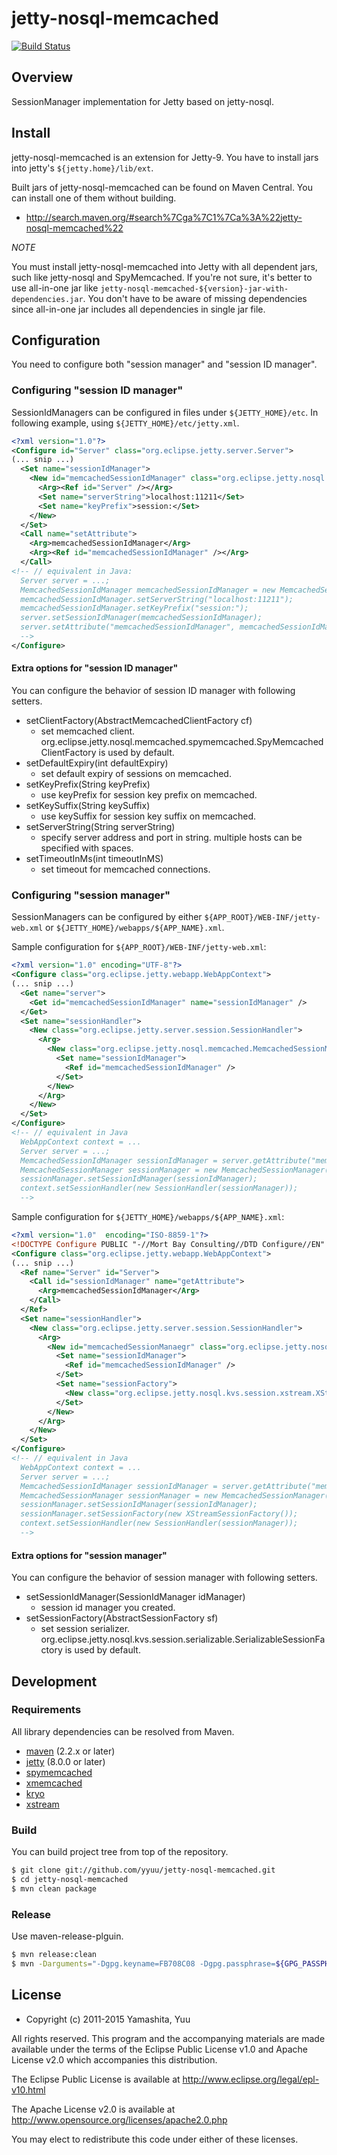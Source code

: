 # jetty-nosql-memcached

[![Build Status](https://secure.travis-ci.org/yyuu/jetty-nosql-memcached.png?branch=master)](http://travis-ci.org/yyuu/jetty-nosql-memcached)

## Overview

SessionManager implementation for Jetty based on jetty-nosql.

## Install

jetty-nosql-memcached is an extension for Jetty-9.
You have to install jars into jetty's `${jetty.home}/lib/ext`.

Built jars of jetty-nosql-memcached can be found on Maven Central.
You can install one of them without building.

- http://search.maven.org/#search%7Cga%7C1%7Ca%3A%22jetty-nosql-memcached%22

*NOTE*

You must install jetty-nosql-memcached into Jetty with all dependent jars, such like jetty-nosql and SpyMemcached.
If you're not sure, it's better to use all-in-one jar like `jetty-nosql-memcached-${version}-jar-with-dependencies.jar`.
You don't have to be aware of missing dependencies since all-in-one jar includes all dependencies in single jar file.


## Configuration

You need to configure both "session manager" and "session ID manager".


### Configuring "session ID manager"

SessionIdManagers can be configured in files under `${JETTY_HOME}/etc`.  In following example, using `${JETTY_HOME}/etc/jetty.xml`.

```xml
<?xml version="1.0"?>
<Configure id="Server" class="org.eclipse.jetty.server.Server">
(... snip ...)
  <Set name="sessionIdManager">
    <New id="memcachedSessionIdManager" class="org.eclipse.jetty.nosql.memcached.MemcachedSessionIdManager">
      <Arg><Ref id="Server" /></Arg>
      <Set name="serverString">localhost:11211</Set>
      <Set name="keyPrefix">session:</Set>
    </New>
  </Set>
  <Call name="setAttribute">
    <Arg>memcachedSessionIdManager</Arg>
    <Arg><Ref id="memcachedSessionIdManager" /></Arg>
  </Call>
<!-- // equivalent in Java:
  Server server = ...;
  MemcachedSessionIdManager memcachedSessionIdManager = new MemcachedSessionIdManager(server);
  memcachedSessionIdManager.setServerString("localhost:11211");
  memcachedSessionIdManager.setKeyPrefix("session:");
  server.setSessionIdManager(memcachedSessionIdManager);
  server.setAttribute("memcachedSessionIdManager", memcachedSessionIdManager);
  -->
</Configure>
```

#### Extra options for "session ID manager"

You can configure the behavior of session ID manager with following setters.

* setClientFactory(AbstractMemcachedClientFactory cf)
  * set memcached client. org.eclipse.jetty.nosql.memcached.spymemcached.SpyMemcachedClientFactory is used by default.
* setDefaultExpiry(int defaultExpiry)
  * set default expiry of sessions on memcached.
* setKeyPrefix(String keyPrefix)
  * use keyPrefix for session key prefix on memcached.
* setKeySuffix(String keySuffix)
  * use keySuffix for session key suffix on memcached.
* setServerString(String serverString)
  * specify server address and port in string. multiple hosts can be specified with spaces.
* setTimeoutInMs(int timeoutInMS)
  * set timeout for memcached connections.


### Configuring "session manager"

SessionManagers can be configured by either `${APP_ROOT}/WEB-INF/jetty-web.xml` or `${JETTY_HOME}/webapps/${APP_NAME}.xml`.

Sample configuration for `${APP_ROOT}/WEB-INF/jetty-web.xml`:

```xml
<?xml version="1.0" encoding="UTF-8"?>
<Configure class="org.eclipse.jetty.webapp.WebAppContext">
(... snip ...)
  <Get name="server">
    <Get id="memcachedSessionIdManager" name="sessionIdManager" />
  </Get>
  <Set name="sessionHandler">
    <New class="org.eclipse.jetty.server.session.SessionHandler">
      <Arg>
        <New class="org.eclipse.jetty.nosql.memcached.MemcachedSessionManager">
          <Set name="sessionIdManager">
            <Ref id="memcachedSessionIdManager" />
          </Set>
        </New>
      </Arg>
    </New>
  </Set>
</Configure>
<!-- // equivalent in Java
  WebAppContext context = ...
  Server server = ...;
  MemcachedSessionIdManager sessionIdManager = server.getAttribute("memcachedSessionIdManager");
  MemcachedSessionManager sessionManager = new MemcachedSessionManager();
  sessionManager.setSessionIdManager(sessionIdManager);
  context.setSessionHandler(new SessionHandler(sessionManager));
  -->
```

Sample configuration for `${JETTY_HOME}/webapps/${APP_NAME}.xml`:

```xml
<?xml version="1.0"  encoding="ISO-8859-1"?>
<!DOCTYPE Configure PUBLIC "-//Mort Bay Consulting//DTD Configure//EN" "http://jetty.eclipse.org/configure.dtd">
<Configure class="org.eclipse.jetty.webapp.WebAppContext">
(... snip ...)
  <Ref name="Server" id="Server">
    <Call id="sessionIdManager" name="getAttribute">
      <Arg>memcachedSessionIdManager</Arg>
    </Call>
  </Ref>
  <Set name="sessionHandler">
    <New class="org.eclipse.jetty.server.session.SessionHandler">
      <Arg>
        <New id="memcachedSessionManaegr" class="org.eclipse.jetty.nosql.memcached.MemcachedSessionManager">
          <Set name="sessionIdManager">
            <Ref id="memcachedSessionIdManager" />
          </Set>
          <Set name="sessionFactory">
            <New class="org.eclipse.jetty.nosql.kvs.session.xstream.XStreamSessionFactory" />
          </Set>
        </New>
      </Arg>
    </New>
  </Set>
</Configure>
<!-- // equivalent in Java
  WebAppContext context = ...
  Server server = ...;
  MemcachedSessionIdManager sessionIdManager = server.getAttribute("memcachedSessionIdManager");
  MemcachedSessionManager sessionManager = new MemcachedSessionManager();
  sessionManager.setSessionIdManager(sessionIdManager);
  sessionManager.setSessionFactory(new XStreamSessionFactory());
  context.setSessionHandler(new SessionHandler(sessionManager));
  -->
```


#### Extra options for "session manager"

You can configure the behavior of session manager with following setters.

* setSessionIdManager(SessionIdManager idManager)
  * session id manager you created.
* setSessionFactory(AbstractSessionFactory sf)
  * set session serializer. org.eclipse.jetty.nosql.kvs.session.serializable.SerializableSessionFactory is used by default.


## Development

### Requirements

All library dependencies can be resolved from Maven.

* [maven](http://maven.apache.org/) (2.2.x or later)
* [jetty](http://eclipse.org/jetty/) (8.0.0 or later)
* [spymemcached](http://code.google.com/p/spymemcached/)
* [xmemcached](http://code.google.com/p/xmemcached/)
* [kryo](http://code.google.com/p/kryo/)
* [xstream](http://xstream.codehaus.org/)

### Build

You can build project tree from top of the repository.

```sh
$ git clone git://github.com/yyuu/jetty-nosql-memcached.git
$ cd jetty-nosql-memcached
$ mvn clean package
```

### Release

Use maven-release-plguin.

```sh
$ mvn release:clean
$ mvn -Darguments="-Dgpg.keyname=FB708C08 -Dgpg.passphrase=${GPG_PASSPHRASE}" release:prepare release:perform
```


## License

* Copyright (c) 2011-2015 Yamashita, Yuu

All rights reserved. This program and the accompanying materials
are made available under the terms of the Eclipse Public License v1.0
and Apache License v2.0 which accompanies this distribution.

The Eclipse Public License is available at http://www.eclipse.org/legal/epl-v10.html

The Apache License v2.0 is available at http://www.opensource.org/licenses/apache2.0.php

You may elect to redistribute this code under either of these licenses.
